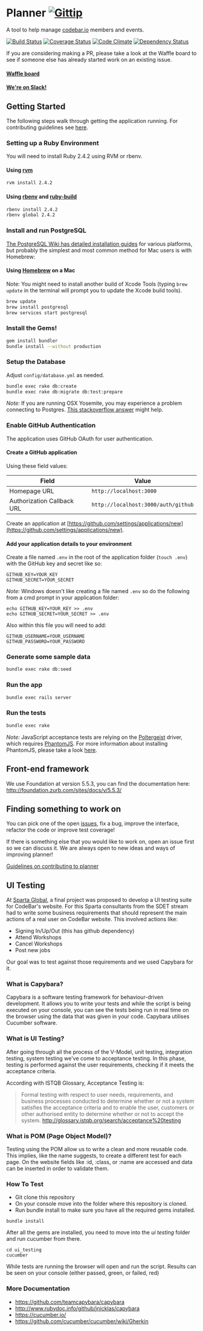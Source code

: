 # Planner [![Gittip](http://img.shields.io/gittip/by_codebar.png)](https://www.gittip.com/by_codebar/)

A tool to help manage [codebar.io](http://codebar.io) members and events.

[![Build Status](https://travis-ci.org/codebar/planner.png?branch=master)](https://travis-ci.org/codebar/planner)
[![Coverage Status](https://coveralls.io/repos/codebar/planner/badge.png)](https://coveralls.io/r/codebar/planner)
[![Code Climate](https://codeclimate.com/github/codebar/planner.png)](https://codeclimate.com/github/codebar/planner)
[![Dependency Status](https://gemnasium.com/codebar/planner.png)](https://gemnasium.com/codebar/planner)

If you are considering making a PR, please take a look at the Waffle board to see if someone else has already started work on an existing issue.

#### [Waffle board](https://waffle.io/codebar/planner)

#### [We're on Slack!](https://codebar-slack.herokuapp.com)


## Getting Started

The following steps walk through getting the application running. For contributing guidelines see [here](https://github.com/codebar/planner/blob/master/CONTRIBUTING.md).

### Setting up a Ruby Environment

You will need to install Ruby 2.4.2 using RVM or rbenv.

#### Using [rvm](https://rvm.io/rvm/install)

```bash
rvm install 2.4.2
```

#### Using [rbenv](https://github.com/sstephenson/rbenv) and [ruby-build](https://github.com/sstephenson/ruby-build)

```bash
rbenv install 2.4.2
rbenv global 2.4.2
```

### Install and run PostgreSQL
[The PostgreSQL Wiki has detailed installation guides](https://wiki.postgresql.org/wiki/Detailed_installation_guides) for various platforms, but probably the simplest and most common method for Mac users is with Homebrew:

#### Using [Homebrew](https://brew.sh/) on a Mac
Note: You might need to install another build of Xcode Tools (typing `brew update` in the terminal will prompt you to update the Xcode build tools).
```bash
brew update
brew install postgresql
brew services start postgresql
```

### Install the Gems!

```bash
gem install bundler
bundle install --without production
```

### Setup the Database

Adjust `config/database.yml` as needed.

```bash
bundle exec rake db:create
bundle exec rake db:migrate db:test:prepare
```

*Note:* If you are running OSX Yosemite, you may experience a problem connecting to
Postgres. [This stackoverflow answer](http://stackoverflow.com/a/26458194/1510063) might help.

### Enable GitHub Authentication

The application uses GitHub OAuth for user authentication.

#### Create a GitHub application

Using these field values:

| Field | Value |
| --- | --- |
| Homepage URL | `http://localhost:3000` |
| Authorization Callback URL | `http://localhost:3000/auth/github` |

Create an application at [https://github.com/settings/applications/new](https://github.com/settings/applications/new).

#### Add your application details to your environment

Create a file named `.env` in the root of the application folder (`touch .env`)
with the GitHub key and secret like so:

    GITHUB_KEY=YOUR_KEY
    GITHUB_SECRET=YOUR_SECRET

*Note:* Windows doesn't like creating a file named `.env` so do the following
from a cmd prompt in your application folder:

    echo GITHUB_KEY=YOUR_KEY >> .env
    echo GITHUB_SECRET=YOUR_SECRET >> .env

Also within this file you will need to add:

    GITHUB_USERNAME=YOUR_USERNAME
    GITHUB_PASSWORD=YOUR_PASSWORD

### Generate some sample data

```bash
bundle exec rake db:seed
```

### Run the app

```bash
bundle exec rails server
```

### Run the tests

```bash
bundle exec rake
```

*Note:* JavaScript acceptance tests are relying on the [Poltergeist](https://github.com/teampoltergeist/poltergeist) driver, which requires
[PhantomJS](http://phantomjs.org). For more information about installing PhantomJS, please take a look
[here](https://github.com/teampoltergeist/poltergeist#installing-phantomjs).

## Front-end framework

We use Foundation at version 5.5.3, you can find the documentation here: http://foundation.zurb.com/sites/docs/v/5.5.3/

## Finding something to work on
You can pick one of the open [issues](https://github.com/codebar/planner/issues), fix a bug, improve the interface, refactor the code or improve test coverage!

If there is something else that you would like to work on, open an issue first so we can discuss it. We are always open to new ideas and ways of improving planner!

[Guidelines on contributing to planner](https://github.com/codebar/planner/blob/master/CONTRIBUTING.md)

## UI Testing

At [Sparta Global](https://www.spartaglobal.com/), a final project was proposed to develop a UI testing suite for CodeBar's website.
For this Sparta consultants from the SDET stream had to write some business requirements that should represent the main actions of a real user on CodeBar website. This involved actions like:
- Signing In/Up/Out (this has github dependency)
- Attend Workshops
- Cancel Workshops
- Post new jobs

Our goal was to test against those requirements and we used Capybara for it.

### What is Capybara?

Capybara is a software testing framework for behaviour-driven development. It allows you to write your tests and while the script is being executed on your console, you can see the tests being run in real time on the browser using the data that was given in your code. Capybara utilises Cucumber software.

### What is UI Testing?
After going through all the process of the V-Model, unit testing, integration testing, system testing we've come to acceptance testing. In this phase, testing is performed against the user requirements, checking if it meets the acceptance criteria.

According with ISTQB Glossary, Acceptance Testing is:

> Formal testing with respect to user needs, requirements, and business processes conducted to determine whether or not a system satisfies the acceptance criteria and to enable the user, customers or other authorised entity to determine whether or not to accept the system. http://glossary.istqb.org/search/acceptance%20testing

### What is POM (Page Object Model)?
Testing using the POM allow us to write a clean and more reusable code. This implies, like the name suggests, to create a different test for each page. On the website fields like :id, :class, or :name are accessed and data can be inserted in order to validate them.

### How To Test
- Git clone this repository
- On your console move into the folder where this repository is cloned.
- Run bundle install to make sure you have all the required gems installed.
```
bundle install
```
After all the gems are installed, you need to move into the _ui testing_ folder and run cucumber from there.
```
cd ui_testing
cucumber
```
While tests are running the browser will open and run the script.
Results can be seen on your console (either passed, green, or failed, red)

### More Documentation
- https://github.com/teamcapybara/capybara
- http://www.rubydoc.info/github/jnicklas/capybara
- https://cucumber.io/
- https://github.com/cucumber/cucumber/wiki/Gherkin
